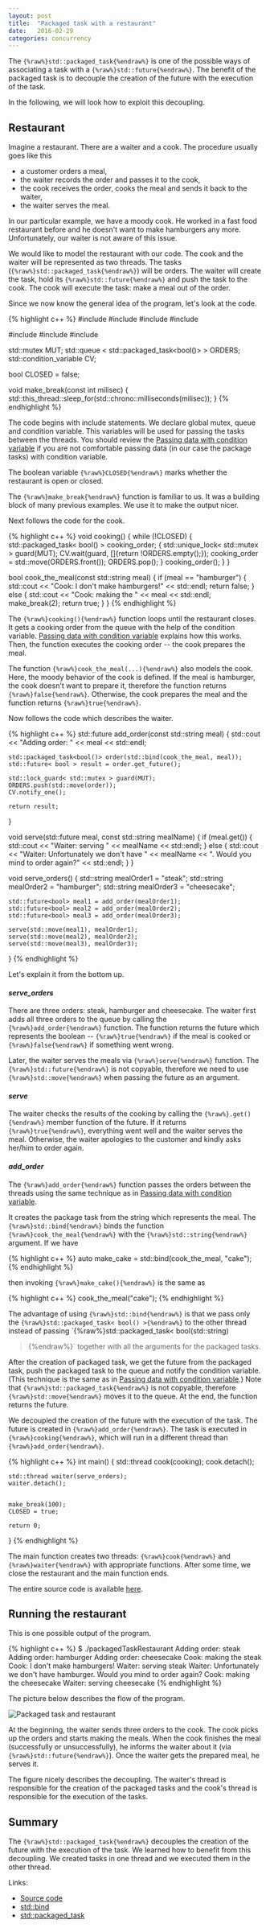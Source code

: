 ```yaml
---
layout: post
title:  "Packaged task with a restaurant"
date:   2016-02-29
categories: concurrency
---
```


The `{%raw%}std::packaged_task{%endraw%}` is one of the possible ways of
associating a task with a `{%raw%}std::future{%endraw%}`. The benefit of the
packaged task is to decouple the creation of the future with the execution of
the task.

In the following, we will look how to exploit this decoupling. 

Restaurant
----------

Imagine a restaurant. There are a waiter and a cook. The procedure usually goes
like this

- a customer orders a meal,
- the waiter records the order and passes it to the cook,
- the cook receives the order, cooks the meal and sends 
  it back to the waiter,
- the waiter serves the meal.

In our particular example, we have a moody cook. He worked in a fast food
restaurant before and he doesn't want to make hamburgers any
more. Unfortunately, our waiter is not aware of this issue.

We would like to model the restaurant with our code. The cook and the waiter
will be represented as two threads. The tasks
(`{%raw%}std::packaged_task{%endraw%}`) will be orders. The waiter will create
the task, hold its `{%raw%}std::future{%endraw%}`  and push the task to the cook. 
The cook will execute the task: make a meal out of the order. 

Since we now know the general idea of the program, let's look at the code. 

{% highlight c++ %}
#include <iostream>
#include <string>
#include <chrono>
#include <queue>

#include <thread>
#include <future>
#include <utility>


std::mutex MUT;
std::queue < std::packaged_task<bool()> > ORDERS;
std::condition_variable CV;

bool CLOSED = false;

void make_break(const int milisec)
{
    std::this_thread::sleep_for(std::chrono::milliseconds(milisec));
}
{% endhighlight %}

The code begins with include statements. We declare global mutex, queue and
condition variable. This variables will be used for passing the tasks between
the threads. You should review the [Passing data with condition
variable](/blog/2016/02/passing-data-condition-variable.html) if you are not
comfortable passing data (in our case the package tasks) with condition
variable.

The boolean variable `{%raw%}CLOSED{%endraw%}` marks whether the restaurant is
open or closed.

The `{%raw%}make_break{%endraw%}` function is familiar to us. It was a building
block of many previous examples. We use it to make the output nicer. 

Next follows the code for the cook. 

{% highlight c++ %}
void cooking()
{
    while (!CLOSED)
    {
        std::packaged_task< bool() > cooking_order;
        {
            std::unique_lock< std::mutex > guard(MUT);
            CV.wait(guard, []{return !ORDERS.empty();});
            cooking_order = std::move(ORDERS.front());
            ORDERS.pop();
        }
        cooking_order();
    }
}

bool cook_the_meal(const std::string meal)
{
    if (meal == "hamburger")
    {
        std::cout << "Cook: I don't make hamburgers!" << std::endl;
        return false;
    }
    else
    {
        std::cout << "Cook: making the " << meal << std::endl;
        make_break(2);
        return true;
    }
}
{% endhighlight %}

The `{%raw%}cooking(){%endraw%}` function loops until the restaurant closes. It
gets a cooking order from the queue with the help of the condition variable.
[Passing data with condition
variable](/blog/2016/02/passing-data-condition-variable.html) explains how this
works. Then, the function executes the cooking order -- the cook prepares the
meal.

The function `{%raw%}cook_the_meal(...){%endraw%}` also models the cook.  Here, the
 moody behavior of the cook is defined. If the meal is hamburger, the cook
 doesn't want to prepare it, therefore the function returns
 `{%raw%}false{%endraw%}`. Otherwise, the cook prepares the meal and the
 function returns `{%raw%}true{%endraw%}`.

Now follows the code which describes the waiter. 

{% highlight c++ %}
std::future<bool> add_order(const std::string meal)
{
    std::cout << "Adding order: " << meal << std::endl;
    
    std::packaged_task<bool()> order(std::bind(cook_the_meal, meal));
    std::future< bool > result = order.get_future();

    std::lock_guard< std::mutex > guard(MUT);
    ORDERS.push(std::move(order));
    CV.notify_one();
    
    return result;
}

void serve(std::future<bool> meal, 
           const std::string mealName)
{
    if (meal.get())
    {
        std::cout << "Waiter: serving " << mealName << std::endl;
    }
    else
    {
        std::cout << "Waiter: Unfortunately we don't have " 
                  << mealName << ". Would you mind to order again?" 
                  << std::endl;
    }
}

void serve_orders()
{
    std::string mealOrder1 = "steak";
    std::string mealOrder2 = "hamburger";
    std::string mealOrder3 = "cheesecake";
    
    std::future<bool> meal1 = add_order(mealOrder1);
    std::future<bool> meal2 = add_order(mealOrder2);
    std::future<bool> meal3 = add_order(mealOrder3);
    
    serve(std::move(meal1), mealOrder1);
    serve(std::move(meal2), mealOrder2);
    serve(std::move(meal3), mealOrder3);
}
{% endhighlight %}

Let's explain it from the bottom up.

#### *serve_orders* ####

There are three orders: steak, hamburger and cheesecake. The waiter first adds
all three orders to the queue by calling the `{%raw%}add_order{%endraw%}`
function. The function returns the future which represents the boolean --
`{%raw%}true{%endraw%}` if the meal is cooked or `{%raw%}false{%endraw%}` if
something went wrong.

Later, the waiter serves the meals via `{%raw%}serve{%endraw%}` function. The
`{%raw%}std::future{%endraw%}` is not copyable, therefore we need to use
`{%raw%}std::move{%endraw%}` when passing the future as an argument.

#### *serve* ####

The waiter checks the results of the cooking by calling the
`{%raw%}.get(){%endraw%}` member function of the future. If it returns
`{%raw%}true{%endraw%}`, everything went well and the waiter serves the meal.
Otherwise, the waiter apologies to the customer and kindly asks her/him to order
again.

#### *add_order* ####

The `{%raw%}add_order{%endraw%}` function passes the orders between the threads
using the same technique as in [Passing data with condition
variable](/blog/2016/02/passing-data-condition-variable.html).

It creates the package task from the string which represents the meal.
The `{%raw%}std::bind{%endraw%}` binds the function
`{%raw%}cook_the_meal{%endraw%}` with the `{%raw%}std::string{%endraw%}`
argument. If we have

{% highlight c++ %}
auto make_cake = std::bind(cook_the_meal, "cake");
{% endhighlight %}

then invoking `{%raw%}make_cake(){%endraw%}` is the same as 

{% highlight c++ %}
cook_the_meal("cake");
{% endhighlight %}

The advantage of using `{%raw%}std::bind{%endraw%}` is that we
pass only the `{%raw%}std::packaged_task< bool() >{%endraw%}` to the other
thread instead of passing `{%raw%}std::packaged_task< bool(std::string)
>{%endraw%}` together with all the arguments for the packaged tasks.

After the creation of packaged task, we get the future from the packaged task,
push the packaged task to the queue and notify the condition variable. (This
technique is the same as in [Passing data with condition
variable](/blog/2016/02/passing-data-condition-variable.html).) Note that
`{%raw%}std::packaged_task{%endraw%}` is not copyable, therefore
`{%raw%}std::move{%endraw%}` moves it to the queue. At the end, the function
returns the future.

We decoupled the creation of the future with the execution of the task. The
future is created in `{%raw%}add_order{%endraw%}`. The task is executed
in `{%raw%}cooking{%endraw%}`, which will run in a different thread than
`{%raw%}add_order{%endraw%}`.

{% highlight c++ %}
int main()
{
    std::thread cook(cooking);
    cook.detach();
    
    std::thread waiter(serve_orders);
    waiter.detach();
    
    
    make_break(100);
    CLOSED = true;
    
    return 0;
}
{% endhighlight %}

The main function creates two threads: `{%raw%}cook{%endraw%}` and
`{%raw%}waiter{%endraw%}` with appropriate functions. After some time, we close
the restaurant and the main function ends.

The entire source code is available [here](https://github.com/jakaspeh/concurrency/blob/master/packagedTaskRestaurant.cpp).

Running the restaurant
----------------------

This is one possible output of the program. 

{% highlight c++ %}
$ ./packagedTaskRestaurant 
Adding order: steak
Adding order: hamburger
Adding order: cheesecake
Cook: making the steak
Cook: I don't make hamburgers!
Waiter: serving steak
Waiter: Unfortunately we don't have hamburger. Would you mind to order again?
Cook: making the cheesecake
Waiter: serving cheesecake
{% endhighlight %}

The picture below describes the flow of the program. 

![Packaged task and restaurant](/pics/packagedRestaurant.png)

At the beginning, the waiter sends three orders to the cook. The cook picks up
the orders and starts making the meals. When the cook finishes the meal
(successfully or unsuccessfully), he informs the waiter about it (via
`{%raw%}std::future{%endraw%}`). Once the waiter gets the prepared meal, he serves
it.

The figure nicely describes the decoupling. The waiter's thread is responsible
for the creation of the packaged tasks and the cook's thread is responsible for
the execution of the tasks.


Summary
------- 

The `{%raw%}std::packaged_task{%endraw%}` decouples the creation of the future
with the execution of the task. We learned how to benefit from this
decoupling. We created tasks in one thread and we executed them in the other
thread.

Links:

* [Source code](https://github.com/jakaspeh/concurrency/blob/master/packagedTaskRestaurant.cpp)
* [std::bind](http://en.cppreference.com/w/cpp/utility/functional/bind)
* [std::packaged_task](http://en.cppreference.com/w/cpp/thread/packaged_task/packaged_task)

